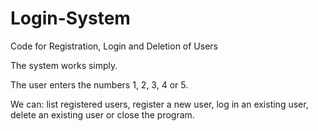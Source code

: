 # Login-System
Code for Registration, Login and Deletion of Users

The system works simply.

The user enters the numbers 1, 2, 3, 4 or 5.

We can: list registered users, register a new user, log in an existing user, delete an existing user or close the program.
